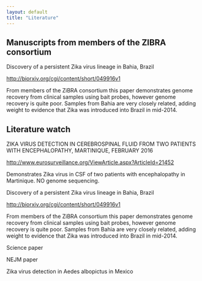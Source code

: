 ```yaml
---
layout: default
title: "Literature"
---
```


## Manuscripts from members of the ZIBRA consortium

Discovery of a persistent Zika virus lineage in Bahia, Brazil

http://biorxiv.org/cgi/content/short/049916v1

From members of the ZiBRA consortium this paper demonstrates genome recovery from
clinical samples using bait probes, however genome recovery is quite poor. Samples
from Bahia are very closely related, adding weight to evidence that Zika was
introduced into Brazil in mid-2014.


## Literature watch

ZIKA VIRUS DETECTION IN CEREBROSPINAL FLUID FROM TWO PATIENTS WITH ENCEPHALOPATHY, MARTINIQUE, FEBRUARY 2016

http://www.eurosurveillance.org/ViewArticle.aspx?ArticleId=21452

Demonstrates Zika virus in CSF of two patients with encephalopathy in Martinique.
NO genome sequencing.


Discovery of a persistent Zika virus lineage in Bahia, Brazil

http://biorxiv.org/cgi/content/short/049916v1

From members of the ZiBRA consortium this paper demonstrates genome recovery from
clinical samples using bait probes, however genome recovery is quite poor. Samples
from Bahia are very closely related, adding weight to evidence that Zika was
introduced into Brazil in mid-2014.


Science paper


NEJM paper




Zika virus detection in Aedes albopictus in Mexico


